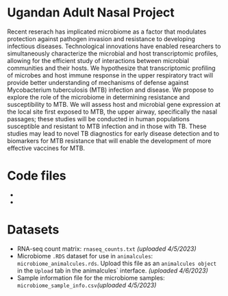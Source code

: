 # Ugandan Adult Nasal Project
Recent reserach has implicated microbiome as a factor that modulates protection against pathogen invasion and resistance to developing infectious diseases. Technological innovations have enabled researchers to simultaneously characterize the microbial and host transcriptomic profiles, allowing for the efficient study of interactions between microbial communities and their hosts. We hypothesize that transcriptomic profiling of microbes and host immune response in the upper respiratory tract will provide better understanding of mechanisms of defense against Mycobacterium tuberculosis (MTB) infection and disease. We propose to explore the role of the microbiome in determining resistance and susceptibility to MTB. We will assess host and microbial gene expression at the local site first exposed to MTB, the upper airway, specifically the nasal passages; these studies will be conducted in human populations susceptible and resistant to MTB infection and in those with TB. These studies may lead to novel TB diagnostics for early disease detection and to biomarkers for MTB resistance that will enable the development of more effective vaccines for MTB.

# Code files
  +
  +

# Datasets
  + RNA-seq count matrix: `rnaseq_counts.txt` _(uploaded 4/5/2023)_
  + Microbiome `.RDS` dataset for use in `animalcules`: `microbiome_animalcules.rds`. Upload this file as an `animalcules object` in the `Upload` tab in the animalcules` interface. _(uploaded 4/6/2023)_
  + Sample information file for the microbiome samples: `microbiome_sample_info.csv`_(uploaded 4/5/2023)_
